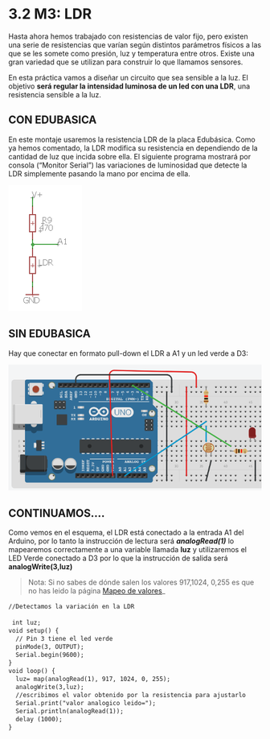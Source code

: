 # 3.2 M3: LDR

Hasta ahora hemos trabajado con resistencias de valor fijo, pero existen una serie de resistencias que varían según distintos parámetros físicos a las que se les somete como presión, luz y temperatura entre otros. Existe una gran variedad que se utilizan para construir lo que llamamos sensores.

En esta práctica vamos a diseñar un circuito que sea sensible a la luz. El objetivo **será regular la intensidad luminosa de un led con una LDR**, una resistencia sensible a la luz.

## CON EDUBASICA

En este montaje usaremos la resistencia LDR de la placa Edubásica. Como ya hemos comentado, la LDR modifica su resistencia en dependiendo de la cantidad de luz que incida sobre ella. El siguiente programa mostrará por consola \(“Monitor Serial”\) las variaciones de luminosidad que detecte la LDR simplemente pasando la mano por encima de ella.

![Esquema del LDR en EDUBASICA](../.gitbook/assets/m3img0.1.png)

## SIN EDUBASICA

Hay que conectar en formato pull-down el LDR a A1 y un led verde a D3:

![](../.gitbook/assets/selection_012.png)

## CONTINUAMOS....

Como vemos en el esquema, el LDR está conectado a la entrada A1 del Arduino, por lo tanto la instrucción de lectura será _**analogRead\(1\)**_ lo mapearemos correctamente a una variable llamada **luz** y utilizaremos el LED Verde conectado a D3 por lo que la instrucción de salida será **analogWrite\(3,luz\)**

> Nota: Si no sabes de dónde salen los valores 917,1024, 0,255 es que no has leido la página [Mapeo de valores](https://catedu.gitbooks.io/programa-arduino-mediante-codigo/content/mapeo_de_valores.html)\_

```text
//Detectamos la variación en la LDR

 int luz;
void setup() {                 
  // Pin 3 tiene el led verde
  pinMode(3, OUTPUT);  
  Serial.begin(9600);
}
void loop() {
  luz= map(analogRead(1), 917, 1024, 0, 255);
  analogWrite(3,luz);
  //escribimos el valor obtenido por la resistencia para ajustarlo
  Serial.print("valor analogico leido=");
  Serial.println(analogRead(1));
  delay (1000);
}
```

